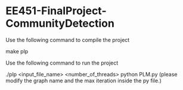 # EE451-FinalProject-CommunityDetection

Use the following command to compile the project

make plp

Use the following command to run the project

./plp <input_file_name> <number_of_threads>
python PLM.py (please modify the graph name and the max iteration inside the py file.)
